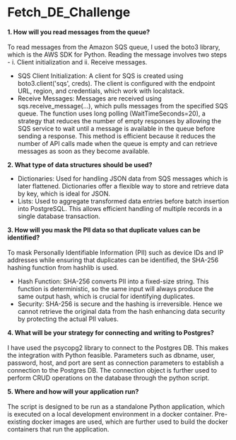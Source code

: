 # Fetch_DE_Challenge

<b> 1. How will you read messages from the queue?</b>
<br /><br />
To read messages from the Amazon SQS queue, I used the boto3 library, which is the AWS SDK for Python. Reading the message involves two steps - i. Client initialization and ii. Receive messages.
<br />
* SQS Client Initialization: A client for SQS is created using boto3.client('sqs', creds). The client is configured with the endpoint URL, region, and credentials, which work with localstack.
* Receive Messages: Messages are received using sqs.receive_message(...), which pulls messages from the specified SQS queue. The function uses long polling (WaitTimeSeconds=20), a strategy that reduces the number of empty responses by allowing the SQS service to wait until a message is available in the queue before sending a response. This method is efficient because it reduces the number of API calls made when the queue is empty and can retrieve messages as soon as they become available.


<b> 2. What type of data structures should be used?</b>
<br />
* Dictionaries: Used for handling JSON data from SQS messages which is later flattened. Dictionaries offer a flexible way to store and retrieve data by key, which is ideal for JSON.
* Lists: Used to aggregate transformed data entries before batch insertion into PostgreSQL. This allows efficient handling of multiple records in a single database transaction.

<b> 3. How will you mask the PII data so that duplicate values can be identified?</b>
<br />
<br />
To mask Personally Identifiable Information (PII) such as device IDs and IP addresses while ensuring that duplicates can be identified, the SHA-256 hashing function from hashlib is used.

* Hash Function: SHA-256 converts PII into a fixed-size string. This function is deterministic, so the same input will always produce the same output hash, which is crucial for identifying duplicates.
* Security: SHA-256 is secure and the hashing is irreversible. Hence we cannot retrieve the original data from the hash enhancing data security by protecting the actual PII values.

<b> 4. What will be your strategy for connecting and writing to Postgres?</b>
<br /><br />
I have used the psycopg2 library to connect to the Postgres DB. This makes the integration with Python feasible. Parameters such as dbname, user, password, host, and port are sent as connection parameters to establish a connection to the Postgres DB. The connection object is further used to perform CRUD operations on the database through the python script.

<b> 5. Where and how will your application run? </b>
<br /><br />
The script is designed to be run as a standalone Python application, which is executed on a local development environment in a docker container. Pre-existing docker images are used, which are further used to build the docker containers that run the application.
